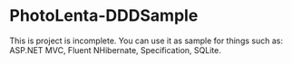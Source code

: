 PhotoLenta-DDDSample
====================

This is project is incomplete. You can use it as sample for things such as: ASP.NET MVC, Fluent NHibernate, Specification, SQLite.
